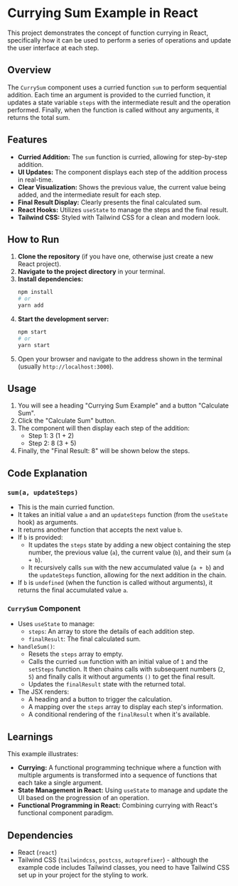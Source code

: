 # Currying Sum Example in React

This project demonstrates the concept of function currying in React, specifically how it can be used to perform a series of operations and update the user interface at each step.

## Overview

The `CurrySum` component uses a curried function `sum` to perform sequential addition. Each time an argument is provided to the curried function, it updates a state variable `steps` with the intermediate result and the operation performed. Finally, when the function is called without any arguments, it returns the total sum.

## Features

- **Curried Addition:** The `sum` function is curried, allowing for step-by-step addition.
- **UI Updates:** The component displays each step of the addition process in real-time.
- **Clear Visualization:** Shows the previous value, the current value being added, and the intermediate result for each step.
- **Final Result Display:** Clearly presents the final calculated sum.
- **React Hooks:** Utilizes `useState` to manage the steps and the final result.
- **Tailwind CSS:** Styled with Tailwind CSS for a clean and modern look.

## How to Run

1.  **Clone the repository** (if you have one, otherwise just create a new React project).
2.  **Navigate to the project directory** in your terminal.
3.  **Install dependencies:**
    ```bash
    npm install
    # or
    yarn add
    ```
4.  **Start the development server:**
    ```bash
    npm start
    # or
    yarn start
    ```
5.  Open your browser and navigate to the address shown in the terminal (usually `http://localhost:3000`).

## Usage

1.  You will see a heading "Currying Sum Example" and a button "Calculate Sum".
2.  Click the "Calculate Sum" button.
3.  The component will then display each step of the addition:
    - Step 1: 3 (1 + 2)
    - Step 2: 8 (3 + 5)
4.  Finally, the "Final Result: 8" will be shown below the steps.

## Code Explanation

### `sum(a, updateSteps)`

- This is the main curried function.
- It takes an initial value `a` and an `updateSteps` function (from the `useState` hook) as arguments.
- It returns another function that accepts the next value `b`.
- If `b` is provided:
    - It updates the `steps` state by adding a new object containing the step number, the previous value (`a`), the current value (`b`), and their sum (`a + b`).
    - It recursively calls `sum` with the new accumulated value (`a + b`) and the `updateSteps` function, allowing for the next addition in the chain.
- If `b` is `undefined` (when the function is called without arguments), it returns the final accumulated value `a`.

### `CurrySum` Component

- Uses `useState` to manage:
    - `steps`: An array to store the details of each addition step.
    - `finalResult`: The final calculated sum.
- `handleSum()`:
    - Resets the `steps` array to empty.
    - Calls the curried `sum` function with an initial value of `1` and the `setSteps` function. It then chains calls with subsequent numbers (`2`, `5`) and finally calls it without arguments `()` to get the final result.
    - Updates the `finalResult` state with the returned total.
- The JSX renders:
    - A heading and a button to trigger the calculation.
    - A mapping over the `steps` array to display each step's information.
    - A conditional rendering of the `finalResult` when it's available.

## Learnings

This example illustrates:

- **Currying:** A functional programming technique where a function with multiple arguments is transformed into a sequence of functions that each take a single argument.
- **State Management in React:** Using `useState` to manage and update the UI based on the progression of an operation.
- **Functional Programming in React:** Combining currying with React's functional component paradigm.

## Dependencies

- React (`react`)
- Tailwind CSS (`tailwindcss`, `postcss`, `autoprefixer`) - although the example code includes Tailwind classes, you need to have Tailwind CSS set up in your project for the styling to work.
